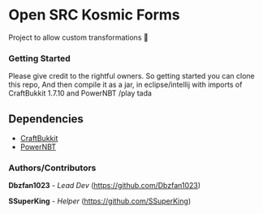 # Open SRC Kosmic Forms
Project to allow custom transformations :100:

### Getting Started
Please give credit to the rightful owners. So getting started you can clone this repo,
And then compile it as a jar, in eclipse/intellij with imports of CraftBukkit 1.7.10 and PowerNBT /play tada

## Dependencies
* [CraftBukkit](https://www.google.com/url?q=https://www.dropbox.com/s/y0ok7i7x4hxuay1/craftbukkit-1.7.10-R0.1-20140808.005431-8.jar?dl%3D0&sa=D&source=hangouts&ust=1546290773742000&usg=AFQjCNHEQFE9khnvEqbHy6FWwSruwPFfWg)
* [PowerNBT](https://www.spigotmc.org/resources/powernbt.9098/)

### Authors/Contributors
**Dbzfan1023** - *Lead Dev* (https://github.com/Dbzfan1023)

**SSuperKing** - *Helper* (https://github.com/SSuperKing)
